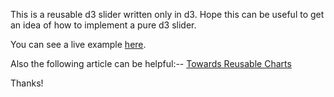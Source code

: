 This is a reusable d3 slider written only in d3.
Hope this can be useful to get an idea of how to implement a pure d3 slider.
 
You can see a live example [here](https://bl.ocks.org/Lulkafe/3832d628340038d9484fbd9edb705e01).
 
Also the following article can be helpful:--
[Towards Reusable Charts](https://bost.ocks.org/mike/chart/)
 
Thanks!

